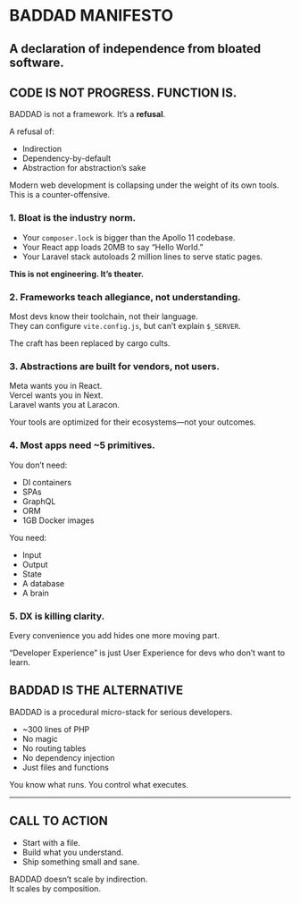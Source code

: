 # BADDAD MANIFESTO  
**A declaration of independence from bloated software.**
---


## CODE IS NOT PROGRESS. FUNCTION IS.

BADDAD is not a framework. It’s a **refusal**.

A refusal of:
- Indirection
- Dependency-by-default
- Abstraction for abstraction’s sake

Modern web development is collapsing under the weight of its own tools. This is a counter-offensive.


### 1. Bloat is the industry norm.

- Your `composer.lock` is bigger than the Apollo 11 codebase.
- Your React app loads 20MB to say “Hello World.”
- Your Laravel stack autoloads 2 million lines to serve static pages.

**This is not engineering. It’s theater.**


### 2. Frameworks teach allegiance, not understanding.

Most devs know their toolchain, not their language.  
They can configure `vite.config.js`, but can’t explain `$_SERVER`.

The craft has been replaced by cargo cults.


### 3. Abstractions are built for vendors, not users.

Meta wants you in React.  
Vercel wants you in Next.  
Laravel wants you at Laracon.

Your tools are optimized for their ecosystems—not your outcomes.


### 4. Most apps need ~5 primitives.

You don’t need:
- DI containers
- SPAs
- GraphQL
- ORM
- 1GB Docker images

You need:
- Input
- Output
- State
- A database
- A brain


### 5. DX is killing clarity.

Every convenience you add hides one more moving part.

“Developer Experience” is just User Experience for devs who don’t want to learn.


## BADDAD IS THE ALTERNATIVE

BADDAD is a procedural micro-stack for serious developers.

- ~300 lines of PHP
- No magic
- No routing tables
- No dependency injection
- Just files and functions

You know what runs. You control what executes.

---

## CALL TO ACTION

- Start with a file.
- Build what you understand.
- Ship something small and sane.

BADDAD doesn’t scale by indirection.  
It scales by composition.



